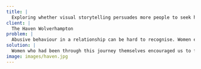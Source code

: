 ```yaml
---
title: |
  Exploring whether visual storytelling persuades more people to seek help earlier.
client: |
  The Haven Wolverhampton
problem: |
  Abusive behaviour in a relationship can be hard to recognise. Women experiencing abuse often are unaware that support is available. Online support tools can be jargon laden and lack relatable examples.
solution: |
  Women who had been through this journey themselves encouraged us to focus on breaking down the fears and barriers to getting help. We built an app that combines womens’ stories with illustrations and encourages people to call a helpline.  We’re also testing whether the app can be used with different content for other support services.
image: images/haven.jpg
---
```

